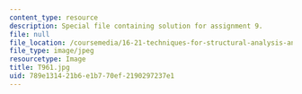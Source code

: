 ```yaml
---
content_type: resource
description: Special file containing solution for assignment 9.
file: null
file_location: /coursemedia/16-21-techniques-for-structural-analysis-and-design-spring-2005/789e131421b6e1b770ef2190297237e1_T961.jpg
file_type: image/jpeg
resourcetype: Image
title: T961.jpg
uid: 789e1314-21b6-e1b7-70ef-2190297237e1
---
```

